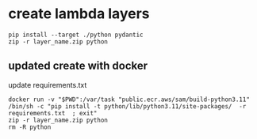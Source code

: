 # create lambda layers

    pip install --target ./python pydantic
    zip -r layer_name.zip python

## updated create with docker

update requirements.txt

    docker run -v "$PWD":/var/task "public.ecr.aws/sam/build-python3.11" /bin/sh -c "pip install -t python/lib/python3.11/site-packages/  -r requirements.txt  ; exit"
    zip -r layer_name.zip python
    rm -R python
